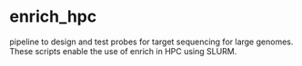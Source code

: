 # enrich_hpc
pipeline to design and test probes for target sequencing for large genomes. These scripts enable the use of enrich in HPC using SLURM.
